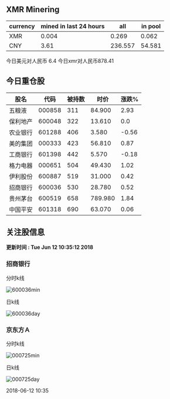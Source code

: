 ## XMR Minering

|currency|mined in last 24 hours|all|in pool|
|---|---|---|---|
|XMR|0.004|0.269|0.062|
|CNY|3.61|236.557|54.581|

今日美元对人民币 6.4	今日xmr对人民币878.41


## 今日重仓股 

|股名|代码|被持数|时价|涨跌%|
|---|---|---|---|---|
|五粮液|000858|311|84.900|2.93|
|保利地产|600048|322|13.610|0.0|
|农业银行|601288|406|3.580|-0.56|
|美的集团|000333|423|56.810|0.87|
|工商银行|601398|442|5.570|-0.18|
|格力电器|000651|504|49.430|1.02|
|伊利股份|600887|519|31.000|0.42|
|招商银行|600036|530|28.780|0.52|
|贵州茅台|600519|658|789.980|1.84|
|中国平安|601318|690|63.070|0.06|

## 关注股信息
**更新时间 : Tue Jun 12 10:35:12 2018**
### 招商银行 
分时k线

![600036min](http://image.sinajs.cn/newchart/min/n/sh600036.gif)

日k线

![600036day](http://image.sinajs.cn/newchart/daily/n/sh600036.gif)

### 京东方Ａ 
分时k线

![000725min](http://image.sinajs.cn/newchart/min/n/sz000725.gif)

日k线

![000725day](http://image.sinajs.cn/newchart/daily/n/sz000725.gif)

2018-06-12 10:35